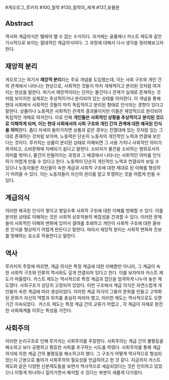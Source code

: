#게오르그_루카치 #100_철학 #130_철학의_세계 #137_유물론

## Abstract
역사와 계급의식은 뗄레야 뗄 수 없는 수식이다. 과거에는 골품제나 카스트 제도와 같은 가시적으로 보이는 절대적인 계급의식이다. 그 과정에 대해서 다시 생각을 정리해보고자 한다.

## 재앙적 분리
게오르그는 여기서 **재앙적 분리**라는 주요 개념을 도입했는데, 이는 사회 구조와 개인 간의 관계에서 나타나는 현상으로, 사회적인 것들이 마치 개체적이고 분리된 것처럼 여겨지는 현상을 말한다. 여기서 재앙적이라는 단어는 물건이나 관계가 실재로 존재하는 것처럼 보이지만 실제로는 추상적이거나 분리되어 있는 상태를 의미한다. 이 개념을 통해 현대 사회에서 사회적인 것들이 마치 독립적이고 분리된 형태로 인식되는 경향이 있다고 말한다. 상품이나 노동력은 사회적인 관계의 결과물이지만 이들은 재앙적으로 분리되어 독립적인 개체로 여겨진다. 이로 인해 **개인들은 사회적인 상황을 추상적이고 분리된 것으로 이해하게 되며, 이는 현대 사회에서의 사회 구조와 개인 간의 관계에 대한 왜곡된 인식을 의미**한다. 좀더 자세히 들어가자면 상품과 같은 경우는 진열대에 있는 것처럼 있는 그대로 존재하는 것처럼 보이며, 노동력은 단순히 노동자의 개인적인 노력과 연결돼 보인다는 것이다. 루카치는 상품이 분리된 상태로 이해되면 그 사용 가치나 사회적인 의미가 희석되고, 소비문화에 지배되기 쉽다고 말한다. 소비자가 물건을 소비하는 행위로서의 의미를 벗어나, 물건이 만들어지는 과정과 그 배경에서 나타나는 사회적인 의미를 인식하기 어렵게 만들 수 있다고 한다. 노동력이 단순히 개인적인 노력과 연결되어 보일 수 있으나 노동자들은 자신들이 속한 계급과 사회적 구조에 대한 제대로 된 이해를 형성하기 어려울 수 있다. 이는 노동자들이 자신의 권리를 알고 투쟁하는 것을 어렵게 만들 수 있다.

## 계급의식
이러한 왜곡된 인식이 쌓이고 쌓일수록 사회적 구조에 대한 이해를 방해할 수 있다. 이를 분리된 상태로 이해하는 것은 사회적 상호작용의 복잡성을 간과할 수 있다. 이러한 문제들이 사회적인 이해와 변화에 있어서 결여를 초래하고 개인이 사회적 구조에 대한 올바른 인식을 형상하기 어렵게 만든다고 말한다. 따라서 재앙적 분리는 사회적 변화와 진보를 방해하는 요소로 작용한다고 말한다.

## 역사
루카치의 주장에 따르면, 계급 의식은 특정 계급에 대한 이해뿐만 아니라, 그 계급이 속한 사회적 구조와 인류의 역사와도 깊게 연결되어 있다고 한다. 이를 보자마자 카스트 제도가 떠올랐다. 카스트 제도는 역사적으로 특정 계급과 집단을 엄격하게 나누어 놓은 제도였다. 사회구조가 상당히 고정되어 있었다. 이런 구조에서 계급 의식은 자연스럽게 개인들이 속한 계급에 따라 생성되었다. 이러한 계급 의식이 그들의 문화를 만들고 고착화된 문화가 자신의 역할과 위치를 충실히 따라야 했고, 이러한 제도는 역사적으로도 오랜 기간 지속되었다.  카스트 제도는 특정 계급 간의 교류가 어렵고 , 각 계급이 자체로 완전한 사회체계를 이루는 특성을 가진다.  

## 사회주의
이러한 논리구조로 인해 루카치는 사회주의를 주장한다. 사회주의는 계급 간의 불평등을 해소하고 보다 공평하고 평등한 사회를 추구하는 시도를 하였다. 사회주의를 통해 계급 의식에 의한 계급 간의 불평등을 해소하고자 했다. 그 구조가 어떻게 역사적으로 형성되었는지 근본으로 돌아가 사회주의의 필요성을 언급하려고 한 것 같다. 지금까지 카스트 제도와 같은 다양한 신분제도들을 보면서 역사적으로 세습되었다는 것은 인지하고 있었으나 이렇게 하나하나 짚어가면서 해석할 수 있다는 부분이 새롭게 다가왔다.